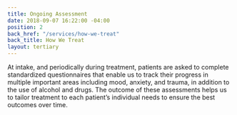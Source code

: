 ```yaml
---
title: Ongoing Assessment
date: 2018-09-07 16:22:00 -04:00
position: 2
back_href: "/services/how-we-treat"
back_title: How We Treat
layout: tertiary
---
```


At intake, and periodically during treatment, patients are asked to complete standardized questionnaires that enable us to track their progress in multiple important areas including mood, anxiety, and trauma, in addition to the use of alcohol and drugs. The outcome of these assessments helps us to tailor treatment to each patient’s individual needs to ensure the best outcomes over time.  
